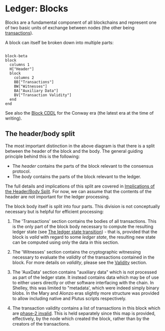 # Ledger: Blocks

Blocks are a fundamental component of all blockchains and represent one of two
basic units of exchange between nodes (the other being [transactions](./transactions.md)).

A block can itself be broken down into multiple parts:

```mermaid

block-beta
block
  columns 1
  H["Header"]
  block
    columns 2
    BB["Transactions"]
    BW["Witnesses"]
    BA["Auxiliary Data"]
    BV["Transaction Validity"]
  end
end

```

See also the [Block CDDL](https://github.com/IntersectMBO/cardano-ledger/blob/master/eras/conway/impl/cddl-files/conway.cddl#L8)
for the Conway era (the latest era at the time of writing).

## The header/body split

The most important distinction in the above diagram is that there is a split
between the header of the block and the body. The general guiding principle
behind this is the following:

- The *header* contains the parts of the block relevant to the consensus
  protocol.
- The *body* contains the parts of the block relevant to the ledger.

The full details and implications of this split are covered in
[Implications of the Header/Body Split](../constraints/header-body-split.md).
For now, we can assume that the contents of the header are not important for
the ledger processing.

The block body itself is split into four parts. This division is not conceptually
necessary but is helpful for efficient processing:

1. The 'Transactions' section contains the bodies of all transactions. This is
    the only part of the block body necessary to compute the resulting ledger
    state (see [The ledger state transition](../state-transition.md)) - that is,
    provided that the block is _valid_ with regard to some _ledger state_, the
    resulting new state can be computed using only the data in this section.

2. The 'Witnesses' section contains the cryptographic witnessing necessary to
    evaluate the _validity_ of the transactions contained in the block. For
    more details on _validity_, please see the [Validity](../state-transition/validity.md)
    section.

3. The 'AuxData' section contains "auxiliary data" which is not processed
    as part of the ledger state. It instead contains data which may be of use
    to either users directly or other software interfacing with the chain. In
    Shelley, this was limited to "metadata', which were indeed simply binary
    blobs. In the Mary and Alonzo eras slightly more structure was provided to
    allow including native and Plutus scripts respectively.

4. The transaction validity contains a list of transactions in this block which
    are [phase-2 invalid](../state-transition/validity.md). This is held
    separately since this map is provided, effectively, by the node which
    created the block, rather than by the creators of the transactions.
